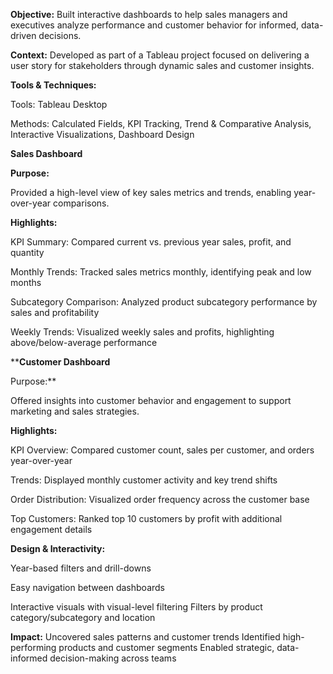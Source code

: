 **Objective:**
Built interactive dashboards to help sales managers and executives analyze performance and customer behavior for informed, data-driven decisions.

**Context:**
Developed as part of a Tableau project focused on delivering a user story for stakeholders through dynamic sales and customer insights.

**Tools & Techniques:**

Tools: Tableau Desktop

Methods: Calculated Fields, KPI Tracking, Trend & Comparative Analysis, Interactive Visualizations, Dashboard Design

**Sales Dashboard**

**Purpose:**

Provided a high-level view of key sales metrics and trends, enabling year-over-year comparisons.

**Highlights:**

KPI Summary: Compared current vs. previous year sales, profit, and quantity

Monthly Trends: Tracked sales metrics monthly, identifying peak and low months

Subcategory Comparison: Analyzed product subcategory performance by sales and profitability

Weekly Trends: Visualized weekly sales and profits, highlighting above/below-average performance

****Customer Dashboard**

Purpose:**

Offered insights into customer behavior and engagement to support marketing and sales strategies.

**Highlights:**

KPI Overview: Compared customer count, sales per customer, and orders year-over-year

Trends: Displayed monthly customer activity and key trend shifts

Order Distribution: Visualized order frequency across the customer base

Top Customers: Ranked top 10 customers by profit with additional engagement details

**Design & Interactivity:**

Year-based filters and drill-downs

Easy navigation between dashboards

Interactive visuals with visual-level filtering
Filters by product category/subcategory and location

**Impact:**
Uncovered sales patterns and customer trends
Identified high-performing products and customer segments
Enabled strategic, data-informed decision-making across teams
